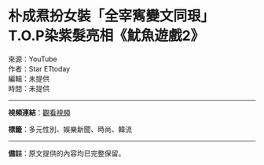 # 朴成焄扮女裝「全宰寯變文同珢」　T.O.P染紫髮亮相《魷魚遊戲2》

來源：YouTube  
作者：Star ETtoday  
編輯：未提供  
時間：未提供  

---

**視頻連結**：[觀看視頻](https://www.youtube.com/watch?v=Mo4N5gP7Vd4)  

**標籤**：多元性別、娛樂新聞、時尚、韓流  

---

**備註**：原文提供的內容均已完整保留。